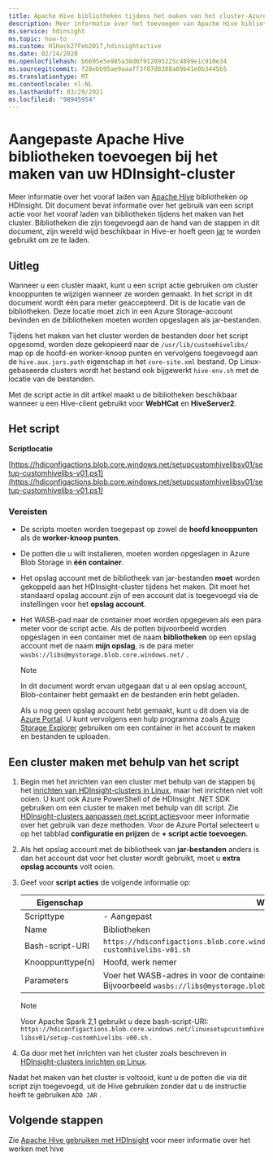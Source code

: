 ```yaml
---
title: Apache Hive bibliotheken tijdens het maken van het cluster-Azure HDInsight
description: Meer informatie over het toevoegen van Apache Hive bibliotheken (JAR-bestanden) aan een HDInsight-cluster tijdens het maken van het cluster.
ms.service: hdinsight
ms.topic: how-to
ms.custom: H1Hack27Feb2017,hdinsightactive
ms.date: 02/14/2020
ms.openlocfilehash: b6695e5e985a30d6f912095225c4899e1c910e34
ms.sourcegitcommit: f28ebb95ae9aaaff3f87d8388a09b41e0b3445b5
ms.translationtype: MT
ms.contentlocale: nl-NL
ms.lasthandoff: 03/29/2021
ms.locfileid: "98945954"
---
```

# <a name="add-custom-apache-hive-libraries-when-creating-your-hdinsight-cluster"></a>Aangepaste Apache Hive bibliotheken toevoegen bij het maken van uw HDInsight-cluster

Meer informatie over het vooraf laden van [Apache Hive](https://hive.apache.org/) bibliotheken op HDInsight. Dit document bevat informatie over het gebruik van een script actie voor het vooraf laden van bibliotheken tijdens het maken van het cluster. Bibliotheken die zijn toegevoegd aan de hand van de stappen in dit document, zijn wereld wijd beschikbaar in Hive-er hoeft geen [jar](https://cwiki.apache.org/confluence/display/Hive/LanguageManual+Cli) te worden gebruikt om ze te laden.

## <a name="how-it-works"></a>Uitleg

Wanneer u een cluster maakt, kunt u een script actie gebruiken om cluster knooppunten te wijzigen wanneer ze worden gemaakt. In het script in dit document wordt één para meter geaccepteerd. Dit is de locatie van de bibliotheken. Deze locatie moet zich in een Azure Storage-account bevinden en de bibliotheken moeten worden opgeslagen als jar-bestanden.

Tijdens het maken van het cluster worden de bestanden door het script opgesomd, worden deze gekopieerd naar de `/usr/lib/customhivelibs/` map op de hoofd-en worker-knoop punten en vervolgens toegevoegd aan de `hive.aux.jars.path` eigenschap in het `core-site.xml` bestand. Op Linux-gebaseerde clusters wordt het bestand ook bijgewerkt `hive-env.sh` met de locatie van de bestanden.

Met de script actie in dit artikel maakt u de bibliotheken beschikbaar wanneer u een Hive-client gebruikt voor **WebHCat** en **HiveServer2**.

## <a name="the-script"></a>Het script

**Scriptlocatie**

[https://hdiconfigactions.blob.core.windows.net/setupcustomhivelibsv01/setup-customhivelibs-v01.ps1](https://hdiconfigactions.blob.core.windows.net/setupcustomhivelibsv01/setup-customhivelibs-v01.ps1)

### <a name="requirements"></a>Vereisten

* De scripts moeten worden toegepast op zowel de **hoofd knooppunten** als de **worker-knoop punten**.

* De potten die u wilt installeren, moeten worden opgeslagen in Azure Blob Storage in **één container**.

* Het opslag account met de bibliotheek van jar-bestanden **moet** worden gekoppeld aan het HDInsight-cluster tijdens het maken. Dit moet het standaard opslag account zijn of een account dat is toegevoegd via de instellingen voor het __opslag account__.

* Het WASB-pad naar de container moet worden opgegeven als een para meter voor de script actie. Als de potten bijvoorbeeld worden opgeslagen in een container met de naam **bibliotheken** op een opslag account met de naam **mijn opslag**, is de para meter `wasbs://libs@mystorage.blob.core.windows.net/` .

  > [!NOTE]  
  > In dit document wordt ervan uitgegaan dat u al een opslag account, Blob-container hebt gemaakt en de bestanden erin hebt geladen.
  >
  > Als u nog geen opslag account hebt gemaakt, kunt u dit doen via de [Azure Portal](https://portal.azure.com). U kunt vervolgens een hulp programma zoals [Azure Storage Explorer](https://storageexplorer.com/) gebruiken om een container in het account te maken en bestanden te uploaden.

## <a name="create-a-cluster-using-the-script"></a>Een cluster maken met behulp van het script

1. Begin met het inrichten van een cluster met behulp van de stappen bij het [inrichten van HDInsight-clusters in Linux](hdinsight-hadoop-provision-linux-clusters.md), maar het inrichten niet volt ooien. U kunt ook Azure PowerShell of de HDInsight .NET SDK gebruiken om een cluster te maken met behulp van dit script. Zie [HDInsight-clusters aanpassen met script acties](hdinsight-hadoop-customize-cluster-linux.md)voor meer informatie over het gebruik van deze methoden. Voor de Azure Portal selecteert u op het tabblad **configuratie en prijzen** de **+ script actie toevoegen**.

1. Als het opslag account met de bibliotheek van **jar-bestanden** anders is dan het account dat voor het cluster wordt gebruikt, moet u **extra opslag accounts** volt ooien.

1. Geef voor **script acties** de volgende informatie op:

    |Eigenschap |Waarde |
    |---|---|
    |Scripttype|- Aangepast|
    |Name|Bibliotheken |
    |Bash-script-URI|`https://hdiconfigactions.blob.core.windows.net/linuxsetupcustomhivelibsv01/setup-customhivelibs-v01.sh`|
    |Knooppunttype(n)|Hoofd, werk nemer|
    |Parameters|Voer het WASB-adres in voor de container en het opslag account dat de potten bevat. Bijvoorbeeld `wasbs://libs@mystorage.blob.core.windows.net/`.|

    > [!NOTE]
    > Voor Apache Spark 2,1 gebruikt u deze bash-script-URI: `https://hdiconfigactions.blob.core.windows.net/linuxsetupcustomhivelibsv01/setup-customhivelibs-v00.sh` .

1. Ga door met het inrichten van het cluster zoals beschreven in [HDInsight-clusters inrichten op Linux](hdinsight-hadoop-provision-linux-clusters.md).

Nadat het maken van het cluster is voltooid, kunt u de potten die via dit script zijn toegevoegd, uit de Hive gebruiken zonder dat u de instructie hoeft te gebruiken `ADD JAR` .

## <a name="next-steps"></a>Volgende stappen

Zie [Apache Hive gebruiken met HDInsight](hadoop/hdinsight-use-hive.md) voor meer informatie over het werken met hive
